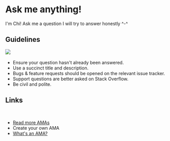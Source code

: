 # Ask me anything!​
I'm Chi!
Ask me a question
I will try to answer honestly ^-^
## Guidelines
​![](https://thegioitranhsondau.com/upload/sanpham/large/tranh-ve-thieu-nu-mac-ao-dai-hong-dep-diu-dang.jpg)
- Ensure your question hasn't already been answered.
- Use a succinct title and description.
- Bugs & feature requests should be opened on the relevant issue tracker.
- Support questions are better asked on Stack Overflow.
- Be civil and polite.
​
## Links
​
- [Read more AMAs](https://www.reddit.com/r/IAmA/)
- Create your own AMA
- [What's an AMA?](https://en.wikipedia.org/wiki/R/IAmA)
